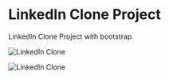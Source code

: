 # LinkedIn Clone Project

LinkedIn Clone Project with bootstrap

![LinkedIn Clone](https://github.com/huseyineskan/linkedin_clone/blob/main/linkedin_clone.gif?raw=true)


![LinkedIn Clone](https://github.com/huseyineskan/linkedin_clone/blob/main/demo.png?raw=true)
